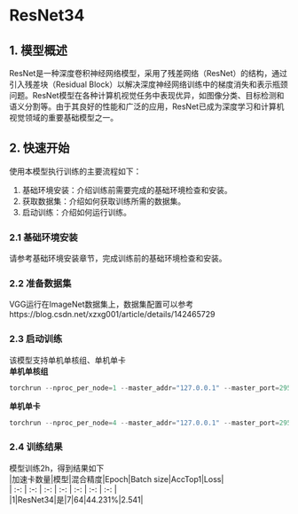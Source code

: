 # ResNet34
## 1. 模型概述
ResNet是一种深度卷积神经网络模型，采用了残差网络（ResNet）的结构，通过引入残差块（Residual Block）以解决深度神经网络训练中的梯度消失和表示瓶颈问题。ResNet模型在各种计算机视觉任务中表现优异，如图像分类、目标检测和语义分割等。由于其良好的性能和广泛的应用，ResNet已成为深度学习和计算机视觉领域的重要基础模型之一。
## 2. 快速开始
使用本模型执行训练的主要流程如下：  
1. 基础环境安装：介绍训练前需要完成的基础环境检查和安装。  
2. 获取数据集：介绍如何获取训练所需的数据集。  
3. 启动训练：介绍如何运行训练。  
### 2.1 基础环境安装
请参考基础环境安装章节，完成训练前的基础环境检查和安装。
### 2.2 准备数据集
VGG运行在ImageNet数据集上，数据集配置可以参考https://blog.csdn.net/xzxg001/article/details/142465729
### 2.3 启动训练
该模型支持单机单核组、单机单卡  
**单机单核组**
```Python
torchrun --nproc_per_node=1 --master_addr="127.0.0.1" --master_port=29500 main.py /data/datasets/imagenet -a resnet34 -b 64
```
**单机单卡**
```Python
torchrun --nproc_per_node=4 --master_addr="127.0.0.1" --master_port=29500 main.py /data/datasets/imagenet -a resnet34 -b 64
```
### 2.4 训练结果
模型训练2h，得到结果如下  
|加速卡数量|模型|混合精度|Epoch|Batch size|AccTop1|Loss|  
| :-: | :-: | :-: | :-: | :-: | :-: | :-: |   
|1|ResNet34|是|7|64|44.231%|2.541|
